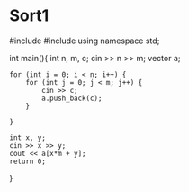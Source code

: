 # Sort1

#include <iostream>
#include <vector>
using namespace std;
 
 
int main(){
	int n, m, c;
	cin >> n >> m;
	vector <int> a;
 
	for (int i = 0; i < n; i++) {
		for (int j = 0; j < m; j++) {
			cin >> c;
			a.push_back(c);
		}
 
	}
 
	int x, y;
	cin >> x >> y;
	cout << a[x*m + y];
	return 0;
}

